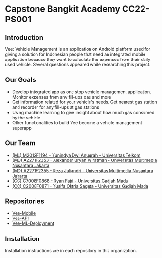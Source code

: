 # Capstone Bangkit Academy CC22-PS001
## Introduction
Vee: Vehicle Management is an application on Android platform used for giving a solution for Indonesian people that need an integrated mobile application because they want to calculate the expenses from their daily used vehicle. Several questions appeared while researching this project.

## Our Goals
- Develop integrated app as one stop vehicle management application. Monitor expenses from any fill-ups gas and more
- Get information related for your vehicle's needs. Get nearest gas station and recorder for any fill-ups at gas stations
- Using machine learning to give insight about how much gas consumed by the vehicle
- Other functionalities to build Vee become a vehicle management superapp

## Our Team
- [(ML) M2012F1194 - Yunindya Dwi Anugrah  - Universitas Telkom](mailto:M2012F1194@bangkit.academy.com)
- [(MD) A2271F2353 - Alexander Bryan Wiratman - Universitas Multimedia Nusantara Jakarta](mailto:A2271F2353@bangkit.academy.com)
- [(MD) A2271F2355 - Reza Juliandri - Universitas Multimedia Nusantara Jakarta](mailto:A2271F2355@bangkit.academy.com)
- [(CC) C7008F0868 - Ryan Fajri  - Universitas Gadjah Mada](mailto:C7008F0868@bangkit.academy.com)
- [(CC) C2008F0871 - Yusifa Oktria Sageta  - Universitas Gadjah Mada](mailto:C2008F0871@bangkit.academy.com)

## Repositories
- [Vee-Mobile](https://github.com/C22-PS001-Capstone/Vee-Mobile)
- [Vee-API](https://github.com/C22-PS001-Capstone/Vee-API)
- [Vee-ML-Deployment](https://github.com/C22-PS001-Capstone/Vee-ML-Deployment)

## Installation
Installation instructions are in each repository in this organization.
